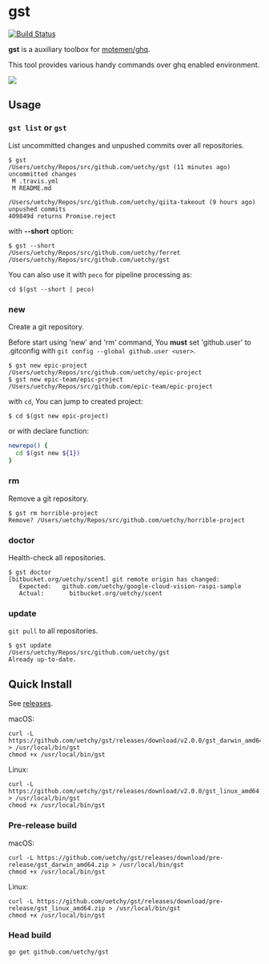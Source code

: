 # gst

[![Build Status](https://travis-ci.org/uetchy/gst.svg)](https://travis-ci.org/uetchy/gst)

__gst__ is a auxiliary toolbox for [motemen/ghq](https://github.com/motemen/ghq).

This tool provides various handy commands over ghq enabled environment.

![](http://randompaper.co.s3.amazonaws.com/gst/gst.gif)

## Usage

### `gst list` or `gst`

List uncommitted changes and unpushed commits over all repositories.

```console
$ gst
/Users/uetchy/Repos/src/github.com/uetchy/gst (11 minutes ago)
uncommitted changes
 M .travis.yml
 M README.md

/Users/uetchy/Repos/src/github.com/uetchy/qiita-takeout (9 hours ago)
unpushed commits
409849d returns Promise.reject
```

with **--short** option:

```console
$ gst --short
/Users/uetchy/Repos/src/github.com/uetchy/ferret
/Users/uetchy/Repos/src/github.com/uetchy/gst
```

You can also use it with `peco` for pipeline processing as:

```
cd $(gst --short | peco)
```

### new

Create a git repository.

Before start using 'new' and 'rm' command, You **must** set 'github.user' to .gitconfig with `git config --global github.user <user>`.

```console
$ gst new epic-project
/Users/uetchy/Repos/src/github.com/uetchy/epic-project
$ gst new epic-team/epic-project
/Users/uetchy/Repos/src/github.com/epic-team/epic-project
```

with `cd`, You can jump to created project:

```console
$ cd $(gst new epic-project)
```

or with declare function:

```zsh
newrepo() {
  cd $(gst new ${1})
}
```

### rm

Remove a git repository.

```console
$ gst rm horrible-project
Remove? /Users/uetchy/Repos/src/github.com/uetchy/horrible-project
```

### doctor

Health-check all repositories.

```console
$ gst doctor
[bitbucket.org/uetchy/scent] git remote origin has changed:
   Expected:   github.com/uetchy/google-cloud-vision-raspi-sample
   Actual:       bitbucket.org/uetchy/scent
```

### update

`git pull` to all repositories.

```console
$ gst update
/Users/uetchy/Repos/src/github.com/uetchy/gst
Already up-to-date.
```

## Quick Install

See [releases](https://github.com/uetchy/gst/releases/latest).

macOS:

```console
curl -L https://github.com/uetchy/gst/releases/download/v2.0.0/gst_darwin_amd64.zip > /usr/local/bin/gst
chmod +x /usr/local/bin/gst
```

Linux:

```console
curl -L https://github.com/uetchy/gst/releases/download/v2.0.0/gst_linux_amd64.zip > /usr/local/bin/gst
chmod +x /usr/local/bin/gst
```

### Pre-release build

macOS:

```console
curl -L https://github.com/uetchy/gst/releases/download/pre-release/gst_darwin_amd64.zip > /usr/local/bin/gst
chmod +x /usr/local/bin/gst
```

Linux:

```console
curl -L https://github.com/uetchy/gst/releases/download/pre-release/gst_linux_amd64.zip > /usr/local/bin/gst
chmod +x /usr/local/bin/gst
```

### Head build

```console
go get github.com/uetchy/gst
```
